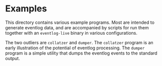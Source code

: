 # Examples

This directory contains various example programs. Most are intended to generate eventlog data, and are accompanied by scripts for run them together with an `eventlog-live` binary in various configurations.

The two outliers are `collatzer` and `dumper`. The `collatzer` program is an early illustration of the potential of eventlog processing. The `dumper` program is a simple utility that dumps the eventlog events to the standard output.
